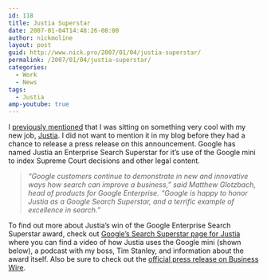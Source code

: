 ```yaml
---
id: 118
title: Justia Superstar
date: 2007-01-04T14:48:26-08:00
author: nickmoline
layout: post
guid: http://www.nick.pro/2007/01/04/justia-superstar/
permalink: /2007/01/04/justia-superstar/
categories:
  - Work
  - News
tags:
  - Justia
amp-youtube: true
---
```

I [previously mentioned](/2006/12/19/california-here-i-come/ "Life Changes") that I was sitting on something very cool with my new job, <a target="_blank" href="http://www.justia.com/">Justia</a>. I did not want to mention it in my blog before they had a chance to release a press release on this announcement. Google has named Justia an Enterprise Search Superstar for it&#8217;s use of the Google mini to index Supreme Court decisions and other legal content.

<!--more-->

> _&#8220;Google customers continue to demonstrate in new and innovative ways how search can improve a business,&#8221; said Matthew Glotzbach, head of products for Google Enterprise. &#8220;Google is happy to honor Justia as a Google Search Superstar, and a terrific example of excellence in search.&#8221;_

To find out more about Justia&#8217;s win of the Google Enterprise Search Superstar award, check out [Google&#8217;s Search Superstar page for Justia](https://web.archive.org/web/20100417134115/http://www.google.com/enterprise/superstars/justia.html) where you can find a video of how Justia uses the Google mini (shown below), a podcast with my boss, Tim Stanley, and information about the award itself. Also be sure to check out the [official press release on Business Wire](https://www.businesswire.com/news/home/20070104005381/en/Justia-Receives-Google-Enterprise-Search-Superstar-Award).

<amp-youtube data-videoid="4vGjsy6c0gs" layout="responsive" width="480" height="360"></amp-youtube>